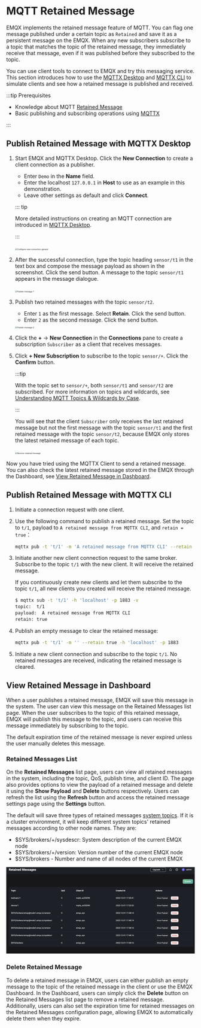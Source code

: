 # MQTT Retained Message

EMQX implements the retained message feature of MQTT. You can flag one message published under a certain topic as `Retained` and save it as a persistent message on the EMQX. When any new subscribers subscribe to a topic that matches the topic of the retained message, they immediately receive that message, even if it was published before they subscribed to the topic.

You can use client tools to connect to EMQX and try this messaging service. This section introduces how to use the [MQTTX Desktop](https://mqttx.app/) and [MQTTX CLI](https://mqttx.app/cli) to simulate clients and see how a retained message is published and received.

:::tip Prerequisites

- Knowledge about MQTT [Retained Message](./mqtt-concepts.md)
- Basic publishing and subscribing operations using [MQTTX](./publish-and-subscribe.md)

:::

## Publish Retained Message with MQTTX Desktop

1. Start EMQX and MQTTX Desktop. Click the **New Connection** to create a client connection as a publisher.

   - Enter `Demo` in the **Name** field.
   - Enter the localhost `127.0.0.1` in **Host** to use as an example in this demonstration.
   - Leave other settings as default and click **Connect**.

   ::: tip

   More detailed instructions on creating an MQTT connection are introduced in [MQTTX Desktop](./publish-and-subscribe.md#mqttx-desktop).

   :::

   <img src="./assets/Configure-new-connection-general.png" alt="Configure-new-connection-general" style="zoom:35%;" />

3. After the successful connection, type the topic heading `sensor/t1` in the text box and compose the message payload as shown in the screenshot. Click the send button. A message to the topic `sensor/t1` appears in the message dialogue.

   <img src="./assets/Publish-message-1.png" alt="Publish-message-1" style="zoom:35%;" />

4. Publish two retained messages with the topic `sensor/t2`.

   - Enter `1` as the first message. Select **Retain**. Click the send button.
   - Enter `2` as the second message. Click the send button.

   <img src="./assets/Publish-message-2.png" alt="Publish-message-2" style="zoom:35%;" />

5. Click the **+** -> **New Connection** in the **Connections** pane to create a subscription `Subscriber` as a client that receives messages. 

5. Click **+ New Subscription** to subscribe to the topic `sensor/+`. Click the **Confirm** button. 

   :::tip

   With the topic set to `sensor/+`, both `sensor/t1` and `sensor/t2` are subscribed. For more information on topics and wildcards, see [Understanding MQTT Topics & Wildcards by Case](https://www.emqx.com/en/blog/advanced-features-of-mqtt-topics).

   :::

   You will see that the client `Subscriber` only receives the last retained message but not the first message with the topic `sensor/t1` and the first retained message with the topic `sensor/t2`, because EMQX only stores the latest retained message of each topic. 

   <img src="./assets/Receive-retained-message.png" alt="Receive-retained-message" style="zoom:35%;" />

Now you have tried using the MQTTX Client to send a retained message. You can also check the latest retained message stored in the EMQX through the Dashboard, see [View Retained Message in Dashboard](#view-retained-message-in-dashboard).

## Publish Retained Message with MQTTX CLI

1. Initiate a connection request with one client.

1. Use the following command to publish a retained message. Set the topic to `t/1`, payload to `A retained message from MQTTX CLI`,  and `retain = true`：

   ```bash
   mqttx pub -t 't/1' -m 'A retained message from MQTTX CLI' --retain true -h 'localhost' -p 1883
   ```

3. Initiate another new client connection request to the same broker. Subscribe to the topic `t/1` with the new client. It will receive the retained message.

   If you continuously create new clients and let them subscribe to the topic `t/1`, all new clients you created will receive the retained message.

   ```bash
   $ mqttx sub -t 't/1' -h 'localhost' -p 1883 -v
   topic:  t/1
   payload:  A retained message from MQTTX CLI
   retain: true
   ```

3. Publish an empty message to clear the retained message:

   ```bash
   mqttx pub -t 't/1' -m '' --retain true -h 'localhost' -p 1883
   ```

4. Initiate a new client connection and subscribe to the topic `t/1`. No retained messages are received, indicating the retained message is cleared.

## View Retained Message in Dashboard

When a user publishes a retained message, EMQX will save this message in the system. The user can view this message on the Retained Messages list page. When the user subscribes to the topic of this retained message, EMQX will publish this message to the topic, and users can receive this message immediately by subscribing to the topic.

The default expiration time of the retained message is never expired unless the user manually deletes this message.

### Retained Messages List

On the **Retained Messages** list page, users can view all retained messages in the system, including the topic, QoS, publish time, and client ID. The page also provides options to view the payload of a retained message and delete it using the **Show Payload** and **Delete** buttons respectively. Users can refresh the list using the **Refresh** button and access the retained message settings page using the **Settings** button.

The default will save three types of retained messages [system topics](./mqtt-concepts.md). If it is a cluster environment, it will keep different system topics' retained messages according to other node names. They are:

- $SYS/brokers/+/sysdescr: System description of the current EMQX node
- $SYS/brokers/+/version: Version number of the current EMQX node
- $SYS/brokers - Number and name of all nodes of the current EMQX

<img src="./assets/retained-messages.png" alt="retained-messages" style="zoom:67%;" />

### Delete Retained Message

To delete a retained message in EMQX, users can either publish an empty message to the topic of the retained message in the client or use the EMQX Dashboard. In the Dashboard, users can simply click the **Delete** button on the Retained Messages list page to remove a retained message. Additionally, users can also set the expiration time for retained messages on the Retained Messages configuration page, allowing EMQX to automatically delete them when they expire.
